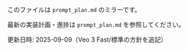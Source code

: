 このファイルは `prompt_plan.md` のミラーです。

最新の実装計画・進捗は `prompt_plan.md` を参照してください。

更新日時: 2025-09-09（Veo 3 Fast/標準の方針を追記）
